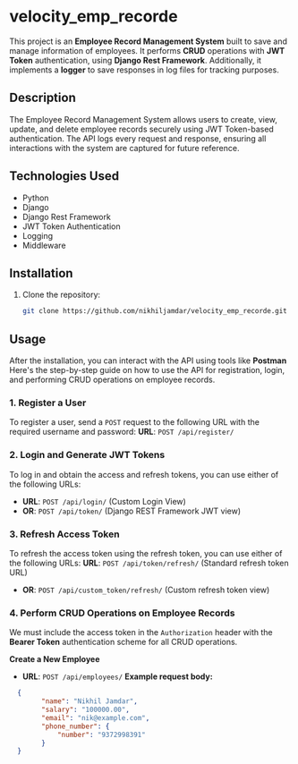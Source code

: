 # velocity_emp_recorde
This project is an **Employee Record Management System** built to save and manage information of employees. It performs **CRUD** operations with **JWT Token** authentication, using **Django Rest Framework**. Additionally, it implements a **logger** to save responses in log files for tracking purposes.
## Description
The Employee Record Management System allows users to create, view, update, and delete employee records securely using JWT Token-based authentication. The API logs every request and response, ensuring all interactions with the system are captured for future reference.
## Technologies Used
- Python
- Django
- Django Rest Framework
- JWT Token Authentication
- Logging
- Middleware
## Installation
1. Clone the repository:
   ```bash
   git clone https://github.com/nikhiljamdar/velocity_emp_recorde.git
## Usage
After the installation, you can interact with the API using tools like **Postman** Here's the step-by-step guide on how to use the API for registration, login, and performing CRUD operations on employee records.
### 1. **Register a User**
To register a user, send a `POST` request to the following URL with the required username and password:
**URL**: `POST /api/register/`

### 2. **Login and Generate JWT Tokens**
To log in and obtain the access and refresh tokens, you can use either of the following URLs:
- **URL**: `POST /api/login/` (Custom Login View)
- **OR**: `POST /api/token/` (Django REST Framework JWT view)

### 3. **Refresh Access Token**
To refresh the access token using the refresh token, you can use either of the following URLs:
**URL**: `POST /api/token/refresh/` (Standard refresh token URL)
- **OR**: `POST /api/custom_token/refresh/` (Custom refresh token view)

### 4. **Perform CRUD Operations on Employee Records**
We must include the access token in the `Authorization` header with the **Bearer Token** authentication scheme for all CRUD operations.

**Create a New Employee**
- **URL**: `POST /api/employees/`
**Example request body:**
```json
  {
        "name": "Nikhil Jamdar",
        "salary": "100000.00",
        "email": "nik@example.com",
        "phone_number": {
            "number": "9372998391"
        }
  }
  ```

